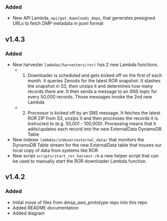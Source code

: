 ### Added
- New API Lambda, `api/get_downloads_dmps`, that generates presigned URLs to fetch DMP metadata in jsonl format

## v1.4.3
### Added

- New harvester `lambdas/harvesters/ror/` has 2 new Lambda functions.
  - 1) Downloader is scheduled and gets kicked off on the first of each month. It queries Zenodo for the latest ROR snapshot. It stashes the snapshot in S3, then unzips it and determines how many records there are. It then sends a message to an SNS topic for every 50,000 records. Those messages invoke the 2nd new Lambda
  - 2) Processor is kicked off by an SNS message. It fetches the latest ROR ZIP from S3, unzips it and then processes the records it is instructed to (e.g. 50,001 - 100,000). Processing means that it adds/updates each record into the new ExternalData DynamoDB Table
- New indexer `lambdas/indexer/external_data/` that monitors the DynamoDB Table stream for the new ExternalData table that houses our local copy of data from systems like ROR
- New script `scripts/start_ror_harvest.rb` a new helper script that can be used to manually start the ROR downloader Lambda function.

## v1.4.2
### Added
- Initial move of files from dmsp_aws_prototype repo into this repo
- Added README documentation
- Added diagram